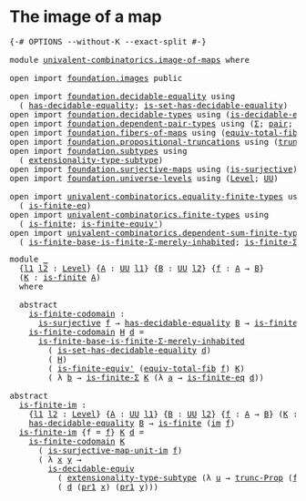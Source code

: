 # The image of a map

<pre class="Agda"><a id="31" class="Symbol">{-#</a> <a id="35" class="Keyword">OPTIONS</a> <a id="43" class="Pragma">--without-K</a> <a id="55" class="Pragma">--exact-split</a> <a id="69" class="Symbol">#-}</a>

<a id="74" class="Keyword">module</a> <a id="81" href="univalent-combinatorics.image-of-maps.html" class="Module">univalent-combinatorics.image-of-maps</a> <a id="119" class="Keyword">where</a>

<a id="126" class="Keyword">open</a> <a id="131" class="Keyword">import</a> <a id="138" href="foundation.images.html" class="Module">foundation.images</a> <a id="156" class="Keyword">public</a>

<a id="164" class="Keyword">open</a> <a id="169" class="Keyword">import</a> <a id="176" href="foundation.decidable-equality.html" class="Module">foundation.decidable-equality</a> <a id="206" class="Keyword">using</a>
  <a id="214" class="Symbol">(</a> <a id="216" href="foundation.decidable-equality.html#1785" class="Function">has-decidable-equality</a><a id="238" class="Symbol">;</a> <a id="240" href="foundation.decidable-equality.html#6960" class="Function">is-set-has-decidable-equality</a><a id="269" class="Symbol">)</a>
<a id="271" class="Keyword">open</a> <a id="276" class="Keyword">import</a> <a id="283" href="foundation.decidable-types.html" class="Module">foundation.decidable-types</a> <a id="310" class="Keyword">using</a> <a id="316" class="Symbol">(</a><a id="317" href="foundation.decidable-types.html#6028" class="Function">is-decidable-equiv</a><a id="335" class="Symbol">)</a>
<a id="337" class="Keyword">open</a> <a id="342" class="Keyword">import</a> <a id="349" href="foundation.dependent-pair-types.html" class="Module">foundation.dependent-pair-types</a> <a id="381" class="Keyword">using</a> <a id="387" class="Symbol">(</a><a id="388" href="foundation-core.dependent-pair-types.html#502" class="Record">Σ</a><a id="389" class="Symbol">;</a> <a id="391" href="foundation-core.dependent-pair-types.html#575" class="InductiveConstructor">pair</a><a id="395" class="Symbol">;</a> <a id="397" href="foundation-core.dependent-pair-types.html#592" class="Field">pr1</a><a id="400" class="Symbol">;</a> <a id="402" href="foundation-core.dependent-pair-types.html#604" class="Field">pr2</a><a id="405" class="Symbol">)</a>
<a id="407" class="Keyword">open</a> <a id="412" class="Keyword">import</a> <a id="419" href="foundation.fibers-of-maps.html" class="Module">foundation.fibers-of-maps</a> <a id="445" class="Keyword">using</a> <a id="451" class="Symbol">(</a><a id="452" href="foundation-core.fibers-of-maps.html#5261" class="Function">equiv-total-fib</a><a id="467" class="Symbol">;</a> <a id="469" href="foundation-core.fibers-of-maps.html#928" class="Function">fib</a><a id="472" class="Symbol">)</a>
<a id="474" class="Keyword">open</a> <a id="479" class="Keyword">import</a> <a id="486" href="foundation.propositional-truncations.html" class="Module">foundation.propositional-truncations</a> <a id="523" class="Keyword">using</a> <a id="529" class="Symbol">(</a><a id="530" href="foundation.propositional-truncations.html#2133" class="Function">trunc-Prop</a><a id="540" class="Symbol">)</a>
<a id="542" class="Keyword">open</a> <a id="547" class="Keyword">import</a> <a id="554" href="foundation.subtypes.html" class="Module">foundation.subtypes</a> <a id="574" class="Keyword">using</a>
  <a id="582" class="Symbol">(</a> <a id="584" href="foundation-core.subtypes.html#2445" class="Function">extensionality-type-subtype</a><a id="611" class="Symbol">)</a>
<a id="613" class="Keyword">open</a> <a id="618" class="Keyword">import</a> <a id="625" href="foundation.surjective-maps.html" class="Module">foundation.surjective-maps</a> <a id="652" class="Keyword">using</a> <a id="658" class="Symbol">(</a><a id="659" href="foundation.surjective-maps.html#1905" class="Function">is-surjective</a><a id="672" class="Symbol">)</a>
<a id="674" class="Keyword">open</a> <a id="679" class="Keyword">import</a> <a id="686" href="foundation.universe-levels.html" class="Module">foundation.universe-levels</a> <a id="713" class="Keyword">using</a> <a id="719" class="Symbol">(</a><a id="720" href="Agda.Primitive.html#597" class="Postulate">Level</a><a id="725" class="Symbol">;</a> <a id="727" href="foundation-core.universe-levels.html#222" class="Primitive">UU</a><a id="729" class="Symbol">)</a>

<a id="732" class="Keyword">open</a> <a id="737" class="Keyword">import</a> <a id="744" href="univalent-combinatorics.equality-finite-types.html" class="Module">univalent-combinatorics.equality-finite-types</a> <a id="790" class="Keyword">using</a>
  <a id="798" class="Symbol">(</a> <a id="800" href="univalent-combinatorics.equality-finite-types.html#2505" class="Function">is-finite-eq</a><a id="812" class="Symbol">)</a>
<a id="814" class="Keyword">open</a> <a id="819" class="Keyword">import</a> <a id="826" href="univalent-combinatorics.finite-types.html" class="Module">univalent-combinatorics.finite-types</a> <a id="863" class="Keyword">using</a>
  <a id="871" class="Symbol">(</a> <a id="873" href="univalent-combinatorics.finite-types.html#3736" class="Function">is-finite</a><a id="882" class="Symbol">;</a> <a id="884" href="univalent-combinatorics.finite-types.html#7401" class="Function">is-finite-equiv&#39;</a><a id="900" class="Symbol">)</a>
<a id="902" class="Keyword">open</a> <a id="907" class="Keyword">import</a> <a id="914" href="univalent-combinatorics.dependent-sum-finite-types.html" class="Module">univalent-combinatorics.dependent-sum-finite-types</a> <a id="965" class="Keyword">using</a>
  <a id="973" class="Symbol">(</a> <a id="975" href="univalent-combinatorics.dependent-sum-finite-types.html#5079" class="Function">is-finite-base-is-finite-Σ-merely-inhabited</a><a id="1018" class="Symbol">;</a> <a id="1020" href="univalent-combinatorics.dependent-sum-finite-types.html#2479" class="Function">is-finite-Σ</a><a id="1031" class="Symbol">)</a>
</pre>
<pre class="Agda"><a id="1046" class="Keyword">module</a> <a id="1053" href="univalent-combinatorics.image-of-maps.html#1053" class="Module">_</a>
  <a id="1057" class="Symbol">{</a><a id="1058" href="univalent-combinatorics.image-of-maps.html#1058" class="Bound">l1</a> <a id="1061" href="univalent-combinatorics.image-of-maps.html#1061" class="Bound">l2</a> <a id="1064" class="Symbol">:</a> <a id="1066" href="Agda.Primitive.html#597" class="Postulate">Level</a><a id="1071" class="Symbol">}</a> <a id="1073" class="Symbol">{</a><a id="1074" href="univalent-combinatorics.image-of-maps.html#1074" class="Bound">A</a> <a id="1076" class="Symbol">:</a> <a id="1078" href="foundation-core.universe-levels.html#222" class="Primitive">UU</a> <a id="1081" href="univalent-combinatorics.image-of-maps.html#1058" class="Bound">l1</a><a id="1083" class="Symbol">}</a> <a id="1085" class="Symbol">{</a><a id="1086" href="univalent-combinatorics.image-of-maps.html#1086" class="Bound">B</a> <a id="1088" class="Symbol">:</a> <a id="1090" href="foundation-core.universe-levels.html#222" class="Primitive">UU</a> <a id="1093" href="univalent-combinatorics.image-of-maps.html#1061" class="Bound">l2</a><a id="1095" class="Symbol">}</a> <a id="1097" class="Symbol">{</a><a id="1098" href="univalent-combinatorics.image-of-maps.html#1098" class="Bound">f</a> <a id="1100" class="Symbol">:</a> <a id="1102" href="univalent-combinatorics.image-of-maps.html#1074" class="Bound">A</a> <a id="1104" class="Symbol">→</a> <a id="1106" href="univalent-combinatorics.image-of-maps.html#1086" class="Bound">B</a><a id="1107" class="Symbol">}</a>
  <a id="1111" class="Symbol">(</a><a id="1112" href="univalent-combinatorics.image-of-maps.html#1112" class="Bound">K</a> <a id="1114" class="Symbol">:</a> <a id="1116" href="univalent-combinatorics.finite-types.html#3736" class="Function">is-finite</a> <a id="1126" href="univalent-combinatorics.image-of-maps.html#1074" class="Bound">A</a><a id="1127" class="Symbol">)</a>
  <a id="1131" class="Keyword">where</a>

  <a id="1140" class="Keyword">abstract</a>
    <a id="1153" href="univalent-combinatorics.image-of-maps.html#1153" class="Function">is-finite-codomain</a> <a id="1172" class="Symbol">:</a>
      <a id="1180" href="foundation.surjective-maps.html#1905" class="Function">is-surjective</a> <a id="1194" href="univalent-combinatorics.image-of-maps.html#1098" class="Bound">f</a> <a id="1196" class="Symbol">→</a> <a id="1198" href="foundation.decidable-equality.html#1785" class="Function">has-decidable-equality</a> <a id="1221" href="univalent-combinatorics.image-of-maps.html#1086" class="Bound">B</a> <a id="1223" class="Symbol">→</a> <a id="1225" href="univalent-combinatorics.finite-types.html#3736" class="Function">is-finite</a> <a id="1235" href="univalent-combinatorics.image-of-maps.html#1086" class="Bound">B</a>
    <a id="1241" href="univalent-combinatorics.image-of-maps.html#1153" class="Function">is-finite-codomain</a> <a id="1260" href="univalent-combinatorics.image-of-maps.html#1260" class="Bound">H</a> <a id="1262" href="univalent-combinatorics.image-of-maps.html#1262" class="Bound">d</a> <a id="1264" class="Symbol">=</a>
      <a id="1272" href="univalent-combinatorics.dependent-sum-finite-types.html#5079" class="Function">is-finite-base-is-finite-Σ-merely-inhabited</a>
        <a id="1324" class="Symbol">(</a> <a id="1326" href="foundation.decidable-equality.html#6960" class="Function">is-set-has-decidable-equality</a> <a id="1356" href="univalent-combinatorics.image-of-maps.html#1262" class="Bound">d</a><a id="1357" class="Symbol">)</a>
        <a id="1367" class="Symbol">(</a> <a id="1369" href="univalent-combinatorics.image-of-maps.html#1260" class="Bound">H</a><a id="1370" class="Symbol">)</a>
        <a id="1380" class="Symbol">(</a> <a id="1382" href="univalent-combinatorics.finite-types.html#7401" class="Function">is-finite-equiv&#39;</a> <a id="1399" class="Symbol">(</a><a id="1400" href="foundation-core.fibers-of-maps.html#5261" class="Function">equiv-total-fib</a> <a id="1416" href="univalent-combinatorics.image-of-maps.html#1098" class="Bound">f</a><a id="1417" class="Symbol">)</a> <a id="1419" href="univalent-combinatorics.image-of-maps.html#1112" class="Bound">K</a><a id="1420" class="Symbol">)</a>
        <a id="1430" class="Symbol">(</a> <a id="1432" class="Symbol">λ</a> <a id="1434" href="univalent-combinatorics.image-of-maps.html#1434" class="Bound">b</a> <a id="1436" class="Symbol">→</a> <a id="1438" href="univalent-combinatorics.dependent-sum-finite-types.html#2479" class="Function">is-finite-Σ</a> <a id="1450" href="univalent-combinatorics.image-of-maps.html#1112" class="Bound">K</a> <a id="1452" class="Symbol">(λ</a> <a id="1455" href="univalent-combinatorics.image-of-maps.html#1455" class="Bound">a</a> <a id="1457" class="Symbol">→</a> <a id="1459" href="univalent-combinatorics.equality-finite-types.html#2505" class="Function">is-finite-eq</a> <a id="1472" href="univalent-combinatorics.image-of-maps.html#1262" class="Bound">d</a><a id="1473" class="Symbol">))</a>

<a id="1477" class="Keyword">abstract</a>
  <a id="is-finite-im"></a><a id="1488" href="univalent-combinatorics.image-of-maps.html#1488" class="Function">is-finite-im</a> <a id="1501" class="Symbol">:</a>
    <a id="1507" class="Symbol">{</a><a id="1508" href="univalent-combinatorics.image-of-maps.html#1508" class="Bound">l1</a> <a id="1511" href="univalent-combinatorics.image-of-maps.html#1511" class="Bound">l2</a> <a id="1514" class="Symbol">:</a> <a id="1516" href="Agda.Primitive.html#597" class="Postulate">Level</a><a id="1521" class="Symbol">}</a> <a id="1523" class="Symbol">{</a><a id="1524" href="univalent-combinatorics.image-of-maps.html#1524" class="Bound">A</a> <a id="1526" class="Symbol">:</a> <a id="1528" href="foundation-core.universe-levels.html#222" class="Primitive">UU</a> <a id="1531" href="univalent-combinatorics.image-of-maps.html#1508" class="Bound">l1</a><a id="1533" class="Symbol">}</a> <a id="1535" class="Symbol">{</a><a id="1536" href="univalent-combinatorics.image-of-maps.html#1536" class="Bound">B</a> <a id="1538" class="Symbol">:</a> <a id="1540" href="foundation-core.universe-levels.html#222" class="Primitive">UU</a> <a id="1543" href="univalent-combinatorics.image-of-maps.html#1511" class="Bound">l2</a><a id="1545" class="Symbol">}</a> <a id="1547" class="Symbol">{</a><a id="1548" href="univalent-combinatorics.image-of-maps.html#1548" class="Bound">f</a> <a id="1550" class="Symbol">:</a> <a id="1552" href="univalent-combinatorics.image-of-maps.html#1524" class="Bound">A</a> <a id="1554" class="Symbol">→</a> <a id="1556" href="univalent-combinatorics.image-of-maps.html#1536" class="Bound">B</a><a id="1557" class="Symbol">}</a> <a id="1559" class="Symbol">(</a><a id="1560" href="univalent-combinatorics.image-of-maps.html#1560" class="Bound">K</a> <a id="1562" class="Symbol">:</a> <a id="1564" href="univalent-combinatorics.finite-types.html#3736" class="Function">is-finite</a> <a id="1574" href="univalent-combinatorics.image-of-maps.html#1524" class="Bound">A</a><a id="1575" class="Symbol">)</a> <a id="1577" class="Symbol">→</a>
    <a id="1583" href="foundation.decidable-equality.html#1785" class="Function">has-decidable-equality</a> <a id="1606" href="univalent-combinatorics.image-of-maps.html#1536" class="Bound">B</a> <a id="1608" class="Symbol">→</a> <a id="1610" href="univalent-combinatorics.finite-types.html#3736" class="Function">is-finite</a> <a id="1620" class="Symbol">(</a><a id="1621" href="foundation.images.html#2136" class="Function">im</a> <a id="1624" href="univalent-combinatorics.image-of-maps.html#1548" class="Bound">f</a><a id="1625" class="Symbol">)</a>
  <a id="1629" href="univalent-combinatorics.image-of-maps.html#1488" class="Function">is-finite-im</a> <a id="1642" class="Symbol">{</a><a id="1643" class="Argument">f</a> <a id="1645" class="Symbol">=</a> <a id="1647" href="univalent-combinatorics.image-of-maps.html#1647" class="Bound">f</a><a id="1648" class="Symbol">}</a> <a id="1650" href="univalent-combinatorics.image-of-maps.html#1650" class="Bound">K</a> <a id="1652" href="univalent-combinatorics.image-of-maps.html#1652" class="Bound">d</a> <a id="1654" class="Symbol">=</a>
    <a id="1660" href="univalent-combinatorics.image-of-maps.html#1153" class="Function">is-finite-codomain</a> <a id="1679" href="univalent-combinatorics.image-of-maps.html#1650" class="Bound">K</a>
      <a id="1687" class="Symbol">(</a> <a id="1689" href="foundation.images.html#4355" class="Function">is-surjective-map-unit-im</a> <a id="1715" href="univalent-combinatorics.image-of-maps.html#1647" class="Bound">f</a><a id="1716" class="Symbol">)</a>
      <a id="1724" class="Symbol">(</a> <a id="1726" class="Symbol">λ</a> <a id="1728" href="univalent-combinatorics.image-of-maps.html#1728" class="Bound">x</a> <a id="1730" href="univalent-combinatorics.image-of-maps.html#1730" class="Bound">y</a> <a id="1732" class="Symbol">→</a>
        <a id="1742" href="foundation.decidable-types.html#6028" class="Function">is-decidable-equiv</a>
          <a id="1771" class="Symbol">(</a> <a id="1773" href="foundation-core.subtypes.html#2445" class="Function">extensionality-type-subtype</a> <a id="1801" class="Symbol">(λ</a> <a id="1804" href="univalent-combinatorics.image-of-maps.html#1804" class="Bound">u</a> <a id="1806" class="Symbol">→</a> <a id="1808" href="foundation.propositional-truncations.html#2133" class="Function">trunc-Prop</a> <a id="1819" class="Symbol">(</a><a id="1820" href="foundation-core.fibers-of-maps.html#928" class="Function">fib</a> <a id="1824" href="univalent-combinatorics.image-of-maps.html#1647" class="Bound">f</a> <a id="1826" href="univalent-combinatorics.image-of-maps.html#1804" class="Bound">u</a><a id="1827" class="Symbol">))</a> <a id="1830" href="univalent-combinatorics.image-of-maps.html#1728" class="Bound">x</a> <a id="1832" href="univalent-combinatorics.image-of-maps.html#1730" class="Bound">y</a><a id="1833" class="Symbol">)</a>
          <a id="1845" class="Symbol">(</a> <a id="1847" href="univalent-combinatorics.image-of-maps.html#1652" class="Bound">d</a> <a id="1849" class="Symbol">(</a><a id="1850" href="foundation-core.dependent-pair-types.html#592" class="Field">pr1</a> <a id="1854" href="univalent-combinatorics.image-of-maps.html#1728" class="Bound">x</a><a id="1855" class="Symbol">)</a> <a id="1857" class="Symbol">(</a><a id="1858" href="foundation-core.dependent-pair-types.html#592" class="Field">pr1</a> <a id="1862" href="univalent-combinatorics.image-of-maps.html#1730" class="Bound">y</a><a id="1863" class="Symbol">)))</a>
</pre>